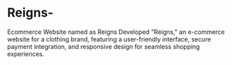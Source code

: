 # Reigns-
Ecommerce Website named as Reigns Developed "Reigns," an e-commerce website for a clothing brand, featuring a user-friendly interface, secure payment integration, and responsive design for seamless shopping experiences.
